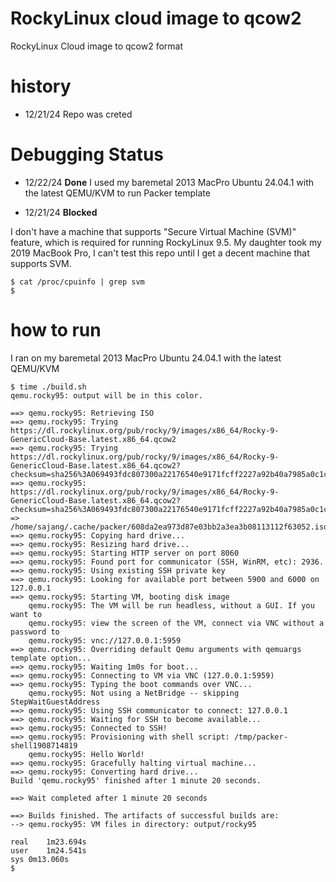# RockyLinux cloud image to qcow2

RockyLinux Cloud image to qcow2 format

# history

- 12/21/24 Repo was creted

# Debugging Status

- 12/22/24 **Done**
I used my baremetal 2013 MacPro Ubuntu 24.04.1 with the latest QEMU/KVM to run Packer template

- 12/21/24 **Blocked**

I don't have a machine that supports "Secure Virtual Machine (SVM)" feature, which is required for running RockyLinux 9.5.
My daughter took my 2019 MacBook Pro, I can't test this repo until I get a decent machine that supports SVM.



```
$ cat /proc/cpuinfo | grep svm
$
```

# how to run

I ran on my baremetal 2013 MacPro Ubuntu 24.04.1 with the latest QEMU/KVM

```
$ time ./build.sh
qemu.rocky95: output will be in this color.

==> qemu.rocky95: Retrieving ISO
==> qemu.rocky95: Trying https://dl.rockylinux.org/pub/rocky/9/images/x86_64/Rocky-9-GenericCloud-Base.latest.x86_64.qcow2
==> qemu.rocky95: Trying https://dl.rockylinux.org/pub/rocky/9/images/x86_64/Rocky-9-GenericCloud-Base.latest.x86_64.qcow2?checksum=sha256%3A069493fdc807300a22176540e9171fcff2227a92b40a7985a0c1c9e21aeebf57
==> qemu.rocky95: https://dl.rockylinux.org/pub/rocky/9/images/x86_64/Rocky-9-GenericCloud-Base.latest.x86_64.qcow2?checksum=sha256%3A069493fdc807300a22176540e9171fcff2227a92b40a7985a0c1c9e21aeebf57 => /home/sajang/.cache/packer/608da2ea973d87e03bb2a3ea3b08113112f63052.iso
==> qemu.rocky95: Copying hard drive...
==> qemu.rocky95: Resizing hard drive...
==> qemu.rocky95: Starting HTTP server on port 8060
==> qemu.rocky95: Found port for communicator (SSH, WinRM, etc): 2936.
==> qemu.rocky95: Using existing SSH private key
==> qemu.rocky95: Looking for available port between 5900 and 6000 on 127.0.0.1
==> qemu.rocky95: Starting VM, booting disk image
    qemu.rocky95: The VM will be run headless, without a GUI. If you want to
    qemu.rocky95: view the screen of the VM, connect via VNC without a password to
    qemu.rocky95: vnc://127.0.0.1:5959
==> qemu.rocky95: Overriding default Qemu arguments with qemuargs template option...
==> qemu.rocky95: Waiting 1m0s for boot...
==> qemu.rocky95: Connecting to VM via VNC (127.0.0.1:5959)
==> qemu.rocky95: Typing the boot commands over VNC...
    qemu.rocky95: Not using a NetBridge -- skipping StepWaitGuestAddress
==> qemu.rocky95: Using SSH communicator to connect: 127.0.0.1
==> qemu.rocky95: Waiting for SSH to become available...
==> qemu.rocky95: Connected to SSH!
==> qemu.rocky95: Provisioning with shell script: /tmp/packer-shell1908714819
    qemu.rocky95: Hello World!
==> qemu.rocky95: Gracefully halting virtual machine...
==> qemu.rocky95: Converting hard drive...
Build 'qemu.rocky95' finished after 1 minute 20 seconds.

==> Wait completed after 1 minute 20 seconds

==> Builds finished. The artifacts of successful builds are:
--> qemu.rocky95: VM files in directory: output/rocky95

real	1m23.694s
user	1m24.541s
sys	0m13.060s
$
```
